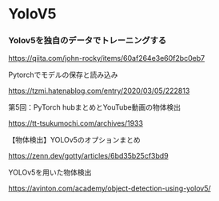 # YoloV5

### Yolov5を独自のデータでトレーニングする

https://qiita.com/john-rocky/items/60af264e3e60f2bc0eb7

Pytorchでモデルの保存と読み込み

https://tzmi.hatenablog.com/entry/2020/03/05/222813

第5回：PyTorch hubまとめとYouTube動画の物体検出

https://tt-tsukumochi.com/archives/1933

【物体検出】YOLOv5のオプションまとめ

https://zenn.dev/gotty/articles/6bd35b25cf3bd9

YOLOv5を用いた物体検出

https://avinton.com/academy/object-detection-using-yolov5/




